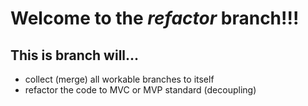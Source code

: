 # Welcome to the *refactor* branch!!!

## This is branch will...

- collect (merge) all workable branches to itself
- refactor the code to MVC or MVP standard (decoupling)

